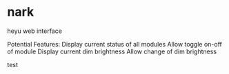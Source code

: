 nark
====

heyu web interface

Potential Features:
   Display current status of all modules
   Allow toggle on-off of module
   Display current dim brightness
   Allow change of dim brightness

test
